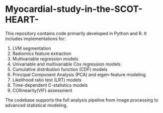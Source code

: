 # Myocardial-study-in-the-SCOT-HEART-

This repository contains code primarily developed in Python and R. It includes implementations for:
1.	LVM segmentation
2.	Radiomics feature extraction
3.	Multivariable regression models
4.	Univariable and multivariable Cox regression models
5.	Cumulative distribution function (CDF) models
6.	Principal Component Analysis (PCA) and eigen-feature modeling
7.	Likelihood ratio test (LRT) models
8.	Time-dependent C-statistics models
9.	COllinearity(VIF) assessment

The codebase supports the full analysis pipeline from image processing to advanced statistical modeling.

